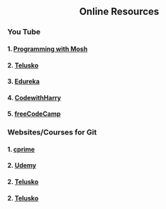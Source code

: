 
<h2 align="center">Online Resources</h2>
<h3>You Tube</h3>
<h4>1. <a href="https://www.youtube.com/watch?v=8JJ101D3knE "> Programming with Mosh</a></h4>
<h4>2. <a href="https://www.youtube.com/watch?v=WbwIoQYP6no"> Telusko</a></h4>
<h4>3. <a href="https://www.youtube.com/watch?v=b5oQZdzA37I"> Edureka</a></h4>
<h4>4. <a href="https://www.youtube.com/watch?v=evknSAkUIvs&list=PLu0W_9lII9agwhy658ZPA0MTStKUJTWPi"> CodewithHarry</a></h4>
<h4>5. <a href="https://www.youtube.com/watch?v=Uszj_k0DGsg"> freeCodeCamp</a></h4>

<h3>Websites/Courses for Git</h3>
<h4>1. <a href="https://www.cprime.com/resources/blog/the-7-best-git-tutorials-to-get-you-started-quickly/"> cprime</a></h4>
<h4>2. <a href="https://www.udemy.com/course/git-started-with-github/?LSNPUBID=JVFxdTr9V80&ranEAID=JVFxdTr9V80&ranMID=39197&ranSiteID=JVFxdTr9V80-wUqjO2.WLweq3OV0u7IxHA&utm_medium=udemyads&utm_source=aff-campaign"> Udemy</a></h4>
<h4>2. <a href="https://www.youtube.com/watch?v=WbwIoQYP6no"> Telusko</a></h4>
<h4>2. <a href="https://www.youtube.com/watch?v=WbwIoQYP6no"> Telusko</a></h4>
